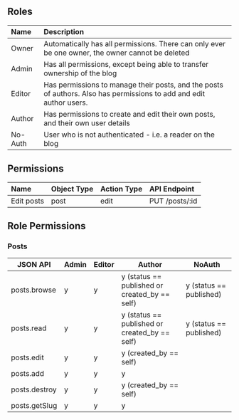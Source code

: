 ## Roles

| Name    | Description |
|:--------|:------------|
| Owner   | Automatically has all permissions. There can only ever be one owner, the owner cannot be deleted |
| Admin   | Has all permissions, except being able to transfer ownership of the blog |
| Editor  | Has permissions to manage their posts, and the posts of authors. Also has permissions to add and edit author users. |
| Author  | Has permissions to create and edit their own posts, and their own user details |
| No-Auth | User who is not authenticated - i.e. a reader on the blog


## Permissions

| Name       | Object Type | Action Type | API Endpoint   | 
|:-----------|:------------|:------------|:---------------|
| Edit posts | post        | edit        | PUT /posts/:id | 



## Role Permissions

### Posts
JSON API                 | Admin | Editor | Author                                        | NoAuth
-------------------------|-------|--------|-----------------------------------------------|------------------------
posts.browse             | y     | y      | y (status == published or created_by == self) | y (status == published)
posts.read               | y     | y      | y (status == published or created_by == self) | y (status == published)
posts.edit               | y     | y      | y (created_by == self) | 
posts.add                | y     | y      | y                                             | 
posts.destroy            | y     | y      | y (created_by == self)                        | 
posts.getSlug            | y     | y      | y                                             | 
